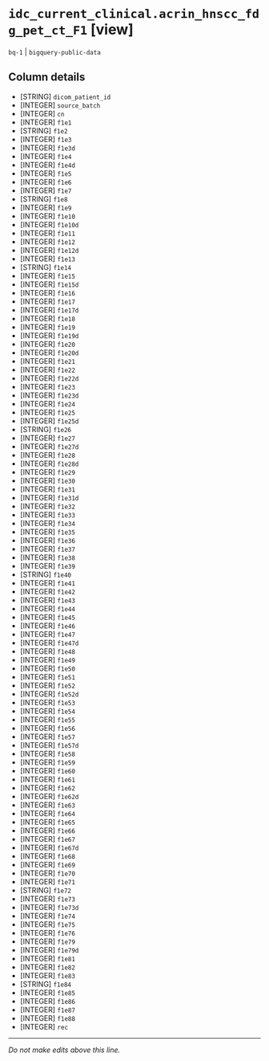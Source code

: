 # `idc_current_clinical.acrin_hnscc_fdg_pet_ct_F1` [view]
`bq-1` | `bigquery-public-data`

## Column details
* [STRING]    `dicom_patient_id`
* [INTEGER]   `source_batch`
* [INTEGER]   `cn`
* [INTEGER]   `f1e1`
* [STRING]    `f1e2`
* [INTEGER]   `f1e3`
* [INTEGER]   `f1e3d`
* [INTEGER]   `f1e4`
* [INTEGER]   `f1e4d`
* [INTEGER]   `f1e5`
* [INTEGER]   `f1e6`
* [INTEGER]   `f1e7`
* [STRING]    `f1e8`
* [INTEGER]   `f1e9`
* [INTEGER]   `f1e10`
* [INTEGER]   `f1e10d`
* [INTEGER]   `f1e11`
* [INTEGER]   `f1e12`
* [INTEGER]   `f1e12d`
* [INTEGER]   `f1e13`
* [STRING]    `f1e14`
* [INTEGER]   `f1e15`
* [INTEGER]   `f1e15d`
* [INTEGER]   `f1e16`
* [INTEGER]   `f1e17`
* [INTEGER]   `f1e17d`
* [INTEGER]   `f1e18`
* [INTEGER]   `f1e19`
* [INTEGER]   `f1e19d`
* [INTEGER]   `f1e20`
* [INTEGER]   `f1e20d`
* [INTEGER]   `f1e21`
* [INTEGER]   `f1e22`
* [INTEGER]   `f1e22d`
* [INTEGER]   `f1e23`
* [INTEGER]   `f1e23d`
* [INTEGER]   `f1e24`
* [INTEGER]   `f1e25`
* [INTEGER]   `f1e25d`
* [STRING]    `f1e26`
* [INTEGER]   `f1e27`
* [INTEGER]   `f1e27d`
* [INTEGER]   `f1e28`
* [INTEGER]   `f1e28d`
* [INTEGER]   `f1e29`
* [INTEGER]   `f1e30`
* [INTEGER]   `f1e31`
* [INTEGER]   `f1e31d`
* [INTEGER]   `f1e32`
* [INTEGER]   `f1e33`
* [INTEGER]   `f1e34`
* [INTEGER]   `f1e35`
* [INTEGER]   `f1e36`
* [INTEGER]   `f1e37`
* [INTEGER]   `f1e38`
* [INTEGER]   `f1e39`
* [STRING]    `f1e40`
* [INTEGER]   `f1e41`
* [INTEGER]   `f1e42`
* [INTEGER]   `f1e43`
* [INTEGER]   `f1e44`
* [INTEGER]   `f1e45`
* [INTEGER]   `f1e46`
* [INTEGER]   `f1e47`
* [INTEGER]   `f1e47d`
* [INTEGER]   `f1e48`
* [INTEGER]   `f1e49`
* [INTEGER]   `f1e50`
* [INTEGER]   `f1e51`
* [INTEGER]   `f1e52`
* [INTEGER]   `f1e52d`
* [INTEGER]   `f1e53`
* [INTEGER]   `f1e54`
* [INTEGER]   `f1e55`
* [INTEGER]   `f1e56`
* [INTEGER]   `f1e57`
* [INTEGER]   `f1e57d`
* [INTEGER]   `f1e58`
* [INTEGER]   `f1e59`
* [INTEGER]   `f1e60`
* [INTEGER]   `f1e61`
* [INTEGER]   `f1e62`
* [INTEGER]   `f1e62d`
* [INTEGER]   `f1e63`
* [INTEGER]   `f1e64`
* [INTEGER]   `f1e65`
* [INTEGER]   `f1e66`
* [INTEGER]   `f1e67`
* [INTEGER]   `f1e67d`
* [INTEGER]   `f1e68`
* [INTEGER]   `f1e69`
* [INTEGER]   `f1e70`
* [INTEGER]   `f1e71`
* [STRING]    `f1e72`
* [INTEGER]   `f1e73`
* [INTEGER]   `f1e73d`
* [INTEGER]   `f1e74`
* [INTEGER]   `f1e75`
* [INTEGER]   `f1e76`
* [INTEGER]   `f1e79`
* [INTEGER]   `f1e79d`
* [INTEGER]   `f1e81`
* [INTEGER]   `f1e82`
* [INTEGER]   `f1e83`
* [STRING]    `f1e84`
* [INTEGER]   `f1e85`
* [INTEGER]   `f1e86`
* [INTEGER]   `f1e87`
* [INTEGER]   `f1e88`
* [INTEGER]   `rec`

-------------------------------------------------------------------------------
*Do not make edits above this line.*
